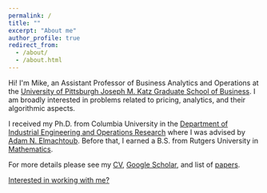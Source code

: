 ```yaml
---
permalink: /
title: ""
excerpt: "About me"
author_profile: true
redirect_from: 
  - /about/
  - /about.html
---
```


Hi! I'm Mike, an Assistant Professor of Business Analytics and Operations at the [University of Pittsburgh Joseph M. Katz Graduate School of Business](https://www.katz.business.pitt.edu/). I am broadly interested in problems related to pricing, analytics, and their algorithmic aspects.

I received my Ph.D. from Columbia University in the [Department of Industrial Engineering and Operations Research](https://ieor.columbia.edu/) where I was advised by [Adam N. Elmachtoub](http://www.columbia.edu/~ae2516/). Before that, I earned a B.S. from Rutgers University in [Mathematics](https://www.math.rutgers.edu/).

For more details please see my [CV](https://mhamilton-pitt.github.io/files/Resume_CV.pdf), [Google Scholar](https://scholar.google.com/citations?user=kJjuGMgAAAAJ&hl=en), and list of [papers](https://mhamilton-pitt.github.io/publications/).

[Interested in working with me?](https://mhamilton-pitt.github.io/collaboration/) 
